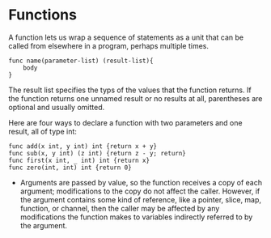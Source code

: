 # Functions 
A function lets us wrap a sequence of statements as a unit that can be called from elsewhere in a program, perhaps multiple times.
```
func name(parameter-list) (result-list){
    body 
}
```
The result list specifies the typs of the values that the function returns. If the function returns one unnamed result or no results at all, parentheses are optional and usually omitted. 

Here are four ways to declare a function with two parameters and one result, all of type int:
```
func add(x int, y int) int {return x + y}
func sub(x, y int) (z int) {return z - y; return}
func first(x int, _ int) int {return x}
func zero(int, int) int {return 0}
```
* Arguments are passed by value, so the function receives a copy of each argument; modifications to the copy do not affect the caller. However, if the argument contains some kind of reference, like a pointer, slice, map, function, or channel, then the caller may be affected by any modifications the function makes to variables indirectly referred to by the argument. 
